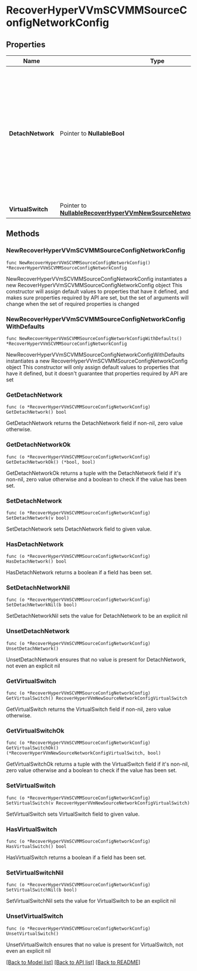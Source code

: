 # RecoverHyperVVmSCVMMSourceConfigNetworkConfig

## Properties

Name | Type | Description | Notes
------------ | ------------- | ------------- | -------------
**DetachNetwork** | Pointer to **NullableBool** | If this is set to true, then the network will be detached from the recovered VMs. All the other networking parameters set will be ignored if set to true. Default value is false. | [optional] 
**VirtualSwitch** | Pointer to [**NullableRecoverHyperVVmNewSourceNetworkConfigVirtualSwitch**](RecoverHyperVVmNewSourceNetworkConfigVirtualSwitch.md) |  | [optional] 

## Methods

### NewRecoverHyperVVmSCVMMSourceConfigNetworkConfig

`func NewRecoverHyperVVmSCVMMSourceConfigNetworkConfig() *RecoverHyperVVmSCVMMSourceConfigNetworkConfig`

NewRecoverHyperVVmSCVMMSourceConfigNetworkConfig instantiates a new RecoverHyperVVmSCVMMSourceConfigNetworkConfig object
This constructor will assign default values to properties that have it defined,
and makes sure properties required by API are set, but the set of arguments
will change when the set of required properties is changed

### NewRecoverHyperVVmSCVMMSourceConfigNetworkConfigWithDefaults

`func NewRecoverHyperVVmSCVMMSourceConfigNetworkConfigWithDefaults() *RecoverHyperVVmSCVMMSourceConfigNetworkConfig`

NewRecoverHyperVVmSCVMMSourceConfigNetworkConfigWithDefaults instantiates a new RecoverHyperVVmSCVMMSourceConfigNetworkConfig object
This constructor will only assign default values to properties that have it defined,
but it doesn't guarantee that properties required by API are set

### GetDetachNetwork

`func (o *RecoverHyperVVmSCVMMSourceConfigNetworkConfig) GetDetachNetwork() bool`

GetDetachNetwork returns the DetachNetwork field if non-nil, zero value otherwise.

### GetDetachNetworkOk

`func (o *RecoverHyperVVmSCVMMSourceConfigNetworkConfig) GetDetachNetworkOk() (*bool, bool)`

GetDetachNetworkOk returns a tuple with the DetachNetwork field if it's non-nil, zero value otherwise
and a boolean to check if the value has been set.

### SetDetachNetwork

`func (o *RecoverHyperVVmSCVMMSourceConfigNetworkConfig) SetDetachNetwork(v bool)`

SetDetachNetwork sets DetachNetwork field to given value.

### HasDetachNetwork

`func (o *RecoverHyperVVmSCVMMSourceConfigNetworkConfig) HasDetachNetwork() bool`

HasDetachNetwork returns a boolean if a field has been set.

### SetDetachNetworkNil

`func (o *RecoverHyperVVmSCVMMSourceConfigNetworkConfig) SetDetachNetworkNil(b bool)`

 SetDetachNetworkNil sets the value for DetachNetwork to be an explicit nil

### UnsetDetachNetwork
`func (o *RecoverHyperVVmSCVMMSourceConfigNetworkConfig) UnsetDetachNetwork()`

UnsetDetachNetwork ensures that no value is present for DetachNetwork, not even an explicit nil
### GetVirtualSwitch

`func (o *RecoverHyperVVmSCVMMSourceConfigNetworkConfig) GetVirtualSwitch() RecoverHyperVVmNewSourceNetworkConfigVirtualSwitch`

GetVirtualSwitch returns the VirtualSwitch field if non-nil, zero value otherwise.

### GetVirtualSwitchOk

`func (o *RecoverHyperVVmSCVMMSourceConfigNetworkConfig) GetVirtualSwitchOk() (*RecoverHyperVVmNewSourceNetworkConfigVirtualSwitch, bool)`

GetVirtualSwitchOk returns a tuple with the VirtualSwitch field if it's non-nil, zero value otherwise
and a boolean to check if the value has been set.

### SetVirtualSwitch

`func (o *RecoverHyperVVmSCVMMSourceConfigNetworkConfig) SetVirtualSwitch(v RecoverHyperVVmNewSourceNetworkConfigVirtualSwitch)`

SetVirtualSwitch sets VirtualSwitch field to given value.

### HasVirtualSwitch

`func (o *RecoverHyperVVmSCVMMSourceConfigNetworkConfig) HasVirtualSwitch() bool`

HasVirtualSwitch returns a boolean if a field has been set.

### SetVirtualSwitchNil

`func (o *RecoverHyperVVmSCVMMSourceConfigNetworkConfig) SetVirtualSwitchNil(b bool)`

 SetVirtualSwitchNil sets the value for VirtualSwitch to be an explicit nil

### UnsetVirtualSwitch
`func (o *RecoverHyperVVmSCVMMSourceConfigNetworkConfig) UnsetVirtualSwitch()`

UnsetVirtualSwitch ensures that no value is present for VirtualSwitch, not even an explicit nil

[[Back to Model list]](../README.md#documentation-for-models) [[Back to API list]](../README.md#documentation-for-api-endpoints) [[Back to README]](../README.md)


